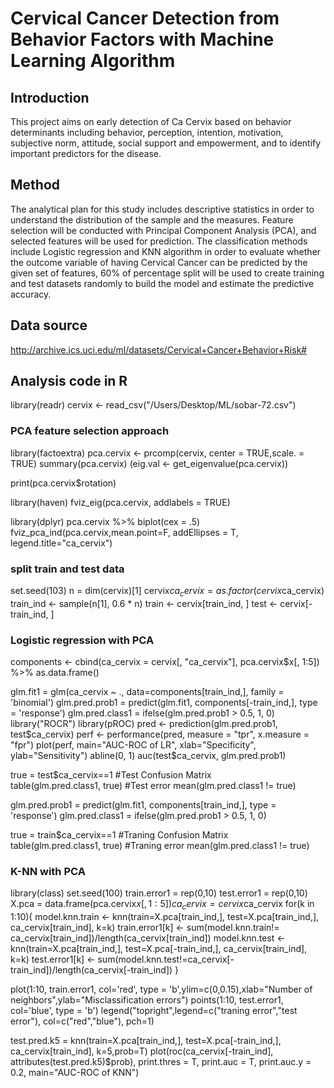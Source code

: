 # Cervical Cancer Detection from Behavior Factors with Machine Learning Algorithm

## Introduction
This project aims on early detection of Ca Cervix based on behavior determinants including behavior, perception, intention, motivation, subjective norm, attitude, social support and empowerment, and to identify important predictors for the disease. 

## Method
The analytical plan for this study includes descriptive statistics in order to understand the distribution of the sample and the measures. Feature selection will be conducted with Principal Component Analysis (PCA), and selected features will be used for prediction. The classification methods include Logistic regression and KNN algorithm in order to evaluate whether the outcome variable of having Cervical Cancer can be predicted by the given set of features, 60% of percentage split will be used to create training and test datasets randomly to build the model and estimate the predictive accuracy.

## Data source
http://archive.ics.uci.edu/ml/datasets/Cervical+Cancer+Behavior+Risk#

## Analysis code in R
library(readr)
cervix <- read_csv("/Users/Desktop/ML/sobar-72.csv")

### PCA feature selection approach
library(factoextra)
pca.cervix <- prcomp(cervix, center = TRUE,scale. = TRUE)
summary(pca.cervix)
(eig.val <- get_eigenvalue(pca.cervix))

print(pca.cervix$rotation)

library(haven)
fviz_eig(pca.cervix, addlabels = TRUE)

library(dplyr)
pca.cervix %>% biplot(cex = .5)
fviz_pca_ind(pca.cervix,mean.point=F, addEllipses = T, legend.title="ca_cervix")

### split train and test data
set.seed(103)
n = dim(cervix)[1]
cervix$ca_cervix = as.factor(cervix$ca_cervix)
train_ind <- sample(n[1], 0.6 * n)
train <- cervix[train_ind, ]
test <- cervix[-train_ind, ]

### Logistic regression with PCA
components <- cbind(ca_cervix = cervix[, "ca_cervix"], pca.cervix$x[, 1:5]) %>% as.data.frame()

glm.fit1 = glm(ca_cervix ~ ., data=components[train_ind,], family = 'binomial')
glm.pred.prob1 = predict(glm.fit1, components[-train_ind,], type = 'response')
glm.pred.class1 = ifelse(glm.pred.prob1 > 0.5, 1, 0)
library("ROCR") 
library(pROC)
pred <- prediction(glm.pred.prob1, test$ca_cervix)    
perf <- performance(pred, measure = "tpr", x.measure = "fpr")     
plot(perf, main="AUC-ROC of LR", xlab="Specificity", 
     ylab="Sensitivity")    
abline(0, 1)
auc(test$ca_cervix, glm.pred.prob1)

true = test$ca_cervix==1
#Test Confusion Matrix                                                                        
table(glm.pred.class1, true) 
#Test error
mean(glm.pred.class1 != true)

glm.pred.prob1 = predict(glm.fit1, components[train_ind,], type = 'response')
glm.pred.class1 = ifelse(glm.pred.prob1 > 0.5, 1, 0)

true = train$ca_cervix==1
#Traning Confusion Matrix                                                                        
table(glm.pred.class1, true) 
#Traning error
mean(glm.pred.class1 != true)

### K-NN with PCA
library(class)
set.seed(100)
train.error1 = rep(0,10)
test.error1 = rep(0,10)
X.pca = data.frame(pca.cervix$x[,1:5])
ca_cervix = cervix$ca_cervix
for(k in 1:10){
model.knn.train <- knn(train=X.pca[train_ind,], test=X.pca[train_ind,], ca_cervix[train_ind], k=k)
train.error1[k] <- sum(model.knn.train!= ca_cervix[train_ind])/length(ca_cervix[train_ind])
model.knn.test <- knn(train=X.pca[train_ind,], test=X.pca[-train_ind,], ca_cervix[train_ind], k=k)
test.error1[k] <- sum(model.knn.test!=ca_cervix[-train_ind])/length(ca_cervix[-train_ind])
}

plot(1:10, train.error1, col='red', type = 'b',ylim=c(0,0.15),xlab="Number of neighbors",ylab="Misclassification errors")
points(1:10, test.error1, col='blue', type = 'b')
legend("topright",legend=c("traning error","test error"), col=c("red","blue"), pch=1)

test.pred.k5 = knn(train=X.pca[train_ind,], test=X.pca[-train_ind,], ca_cervix[train_ind], k=5,prob=T)
plot(roc(ca_cervix[-train_ind], attributes(test.pred.k5)$prob),
     print.thres = T,
     print.auc = T,
     print.auc.y = 0.2, main="AUC-ROC of KNN")
